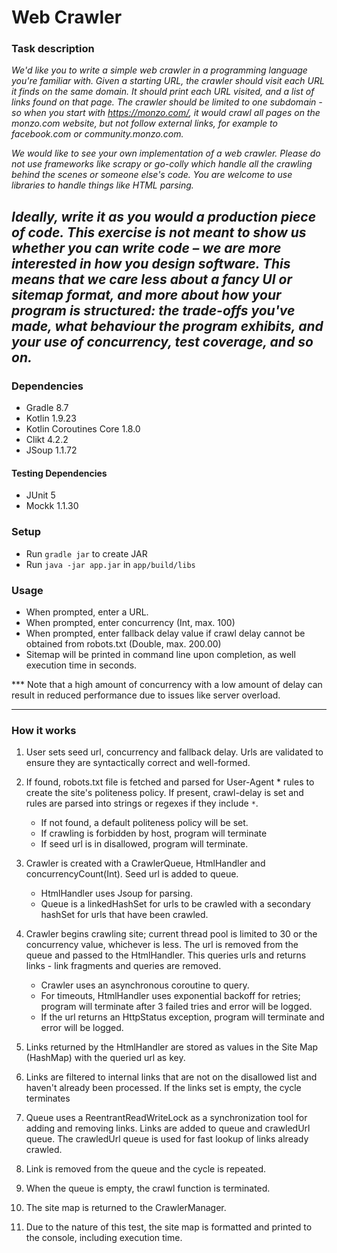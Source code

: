 
# Web Crawler

### Task description ###

<i>We'd like you to write a simple web crawler in a programming language you're familiar with. Given a starting URL, the crawler should visit each URL it finds on the same domain. It should print each URL visited, and a list of links found on that page. The crawler should be limited to one subdomain - so when you start with https://monzo.com/, it would crawl all pages on the monzo.com website, but not follow external links, for example to facebook.com or community.monzo.com.

We would like to see your own implementation of a web crawler. Please do not use frameworks like scrapy or go-colly which handle all the crawling behind the scenes or someone else's code. You are welcome to use libraries to handle things like HTML parsing.

Ideally, write it as you would a production piece of code. This exercise is not meant to show us whether you can write code – we are more interested in how you design software. This means that we care less about a fancy UI or sitemap format, and more about how your program is structured: the trade-offs you've made, what behaviour the program exhibits, and your use of concurrency, test coverage, and so on.
</i>
---
### Dependencies ###
 - Gradle 8.7
 - Kotlin 1.9.23
 - Kotlin Coroutines Core 1.8.0
 - Clikt 4.2.2
 - JSoup 1.1.72

#### Testing Dependencies ####
 - JUnit 5
 - Mockk 1.1.30

### Setup ###

 - Run `gradle jar` to create JAR
 - Run `java -jar app.jar` in `app/build/libs`


### Usage ###

- When prompted, enter a URL.
- When prompted, enter concurrency (Int, max. 100)
- When prompted, enter fallback delay value if crawl delay cannot be obtained from robots.txt (Double, max. 200.00)
- Sitemap will be printed in command line upon completion, as well execution time in seconds. 

*** Note that a high amount of concurrency with a low amount of delay can result in reduced performance due to issues like server overload. 

---

### How it works ###

1. User sets seed url, concurrency and fallback delay. Urls are validated to ensure they are syntactically correct and well-formed. 


2. If found, robots.txt file is fetched and parsed for User-Agent * rules to create the site's politeness policy. If present, crawl-delay is set and rules are parsed into strings or regexes if they include `*`.
   - If not found, a default politeness policy will be set.
   - If crawling is forbidden by host, program will terminate
   - If seed url is in disallowed, program will terminate.


3. Crawler is created with a CrawlerQueue, HtmlHandler and concurrencyCount(Int). Seed url is added to queue.
      - HtmlHandler uses Jsoup for parsing.
      - Queue is a linkedHashSet for urls to be crawled with a secondary hashSet for urls that have been crawled.


4. Crawler begins crawling site; current thread pool is limited to 30 or the concurrency value, whichever is less. The url is removed from the queue and passed to the HtmlHandler. This queries urls and returns links - link fragments and queries are removed. 
   - Crawler uses an asynchronous coroutine to query.
   - For timeouts, HtmlHandler uses exponential backoff for retries; program will terminate after 3 failed tries and error will be logged. 
   - If the url returns an HttpStatus exception, program will terminate and error will be logged. 
   

5. Links returned by the HtmlHandler are stored as values in the Site Map (HashMap) with the queried url as key. 


6. Links are filtered to internal links that are not on the disallowed list and haven't already been processed. If the links set is empty, the cycle terminates


7. Queue uses a ReentrantReadWriteLock as a synchronization tool for adding and removing links. Links are added to queue and crawledUrl queue. The crawledUrl queue is used for fast lookup of links already crawled.


8. Link is removed from the queue and the cycle is repeated.


9. When the queue is empty, the crawl function is terminated.


10. The site map is returned to the CrawlerManager.


11. Due to the nature of this test, the site map is formatted and printed to the console, including execution time. 